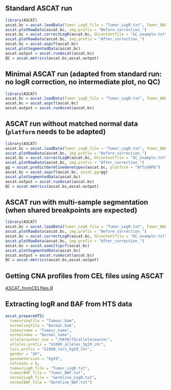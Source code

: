 ## Standard ASCAT run

```R
library(ASCAT)
ascat.bc = ascat.loadData(Tumor_LogR_file = "Tumor_LogR.txt", Tumor_BAF_file = "Tumor_BAF.txt", Germline_LogR_file = "Germline_LogR.txt", Germline_BAF_file = "Germline_BAF.txt", genomeVersion = "hg19")
ascat.plotRawData(ascat.bc, img.prefix = "Before_correction_")
ascat.bc = ascat.correctLogR(ascat.bc, GCcontentfile = "GC_example.txt", replictimingfile = "RT_example.txt")
ascat.plotRawData(ascat.bc, img.prefix = "After_correction_")
ascat.bc = ascat.aspcf(ascat.bc)
ascat.plotSegmentedData(ascat.bc)
ascat.output = ascat.runAscat(ascat.bc)
QC = ascat.metrics(ascat.bc,ascat.output)
```

## Minimal ASCAT run (adapted from standard run: no logR correction, no intermediate plot, no QC)

```R
library(ASCAT)
ascat.bc = ascat.loadData(Tumor_LogR_file = "Tumor_LogR.txt", Tumor_BAF_file = "Tumor_BAF.txt", Germline_LogR_file = "Germline_LogR.txt", Germline_BAF_file = "Germline_BAF.txt", genomeVersion = "hg19")
ascat.bc = ascat.aspcf(ascat.bc)
ascat.output = ascat.runAscat(ascat.bc)
```


## ASCAT run without matched normal data (`platform` needs to be adapted)

```R
library(ASCAT)
ascat.bc = ascat.loadData(Tumor_LogR_file = "Tumor_LogR.txt", Tumor_BAF_file = "Tumor_BAF.txt", genomeVersion = "hg19")
ascat.plotRawData(ascat.bc, img.prefix = "Before_correction_")
ascat.bc = ascat.correctLogR(ascat.bc, GCcontentfile = "GC_example.txt", replictimingfile = "RT_example.txt")
ascat.plotRawData(ascat.bc, img.prefix = "After_correction_")
gg = ascat.predictGermlineGenotypes(ascat.bc, platform = "AffySNP6")
ascat.bc = ascat.aspcf(ascat.bc, ascat.gg=gg)
ascat.plotSegmentedData(ascat.bc)
ascat.output = ascat.runAscat(ascat.bc)
QC = ascat.metrics(ascat.bc,ascat.output)
```

## ASCAT run with multi-sample segmentation (when shared breakpoints are expected)

```R
library(ASCAT)
ascat.bc = ascat.loadData(Tumor_LogR_file = "Tumor_LogR.txt", Tumor_BAF_file = "Tumor_BAF.txt", Germline_LogR_file = "Germline_LogR.txt", Germline_BAF_file = "Germline_BAF.txt", genomeVersion = "hg19")
ascat.plotRawData(ascat.bc, img.prefix = "Before_correction_")
ascat.bc = ascat.correctLogR(ascat.bc, GCcontentfile = "GC_example.txt", replictimingfile = "RT_example.txt")
ascat.plotRawData(ascat.bc, img.prefix = "After_correction_")
ascat.bc = ascat.asmultipcf(ascat.bc)
ascat.plotSegmentedData(ascat.bc)
ascat.output = ascat.runAscat(ascat.bc)
QC = ascat.metrics(ascat.bc,ascat.output)
```

## Getting CNA profiles from CEL files using ASCAT

[ASCAT_fromCELfiles.R](ASCAT_fromCELfiles.R)

## Extracting logR and BAF from HTS data

```R
ascat.prepareHTS(
  tumourseqfile = "Tumour.bam",
  normalseqfile = "Normal.bam",
  tumourname = "Tumour_name",
  normalname = "Normal_name",
  allelecounter_exe = "/PATH/TO/allelecounter",
  alleles.prefix = "G1000_alleles_hg19_chr",
  loci.prefix = "G1000_loci_hg19_chr",
  gender = "XX",
  genomeVersion = "hg19",
  nthreads = 8,
  tumourLogR_file = "Tumor_LogR.txt",
  tumourBAF_file = "Tumor_BAF.txt",
  normalLogR_file = "Germline_LogR.txt",
  normalBAF_file = "Germline_BAF.txt")
```